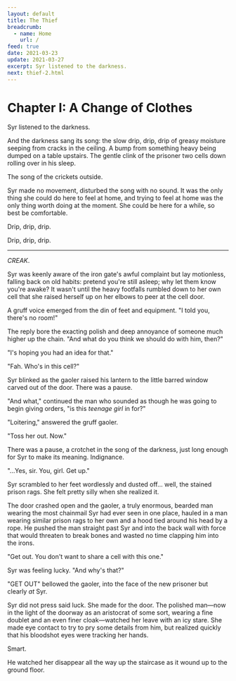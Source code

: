 ```yaml
---
layout: default
title: The Thief
breadcrumb:
  - name: Home
    url: /
feed: true
date: 2021-03-23
update: 2021-03-27
excerpt: Syr listened to the darkness.
next: thief-2.html
---
```

# Chapter I: A Change of Clothes

Syr listened to the darkness.

And the darkness sang its song: the slow drip, drip, drip of greasy moisture seeping from cracks in the ceiling. A bump from something heavy being dumped on a table upstairs. The gentle clink of the prisoner two cells down rolling over in his sleep.

The song of the crickets outside.

Syr made no movement, disturbed the song with no sound. It was the only thing she could do here to feel at home, and trying to feel at home was the only thing worth doing at the moment. She could be here for a while, so best be comfortable.

Drip, drip, drip.

Drip, drip, drip.

---

_CREAK_.

Syr was keenly aware of the iron gate's awful complaint but lay motionless, falling back on old habits: pretend you're still asleep; why let them know you're awake? It wasn't until the heavy footfalls rumbled down to her own cell that she raised herself up on her elbows to peer at the cell door.

A gruff voice emerged from the din of feet and equipment. "I told you, there's no room!"

The reply bore the exacting polish and deep annoyance of someone much higher up the chain. "And what do you think we should do with him, then?"

"I's hoping you had an idea for that."

"Fah. Who's in this cell?"

Syr blinked as the gaoler raised his lantern to the little barred window carved out of the door. There was a pause.

"And what," continued the man who sounded as though he was going to begin giving orders, "is this _teenage girl_ in for?"

"Loitering," answered the gruff gaoler.

"Toss her out. Now."

There was a pause, a crotchet in the song of the darkness, just long enough for Syr to make its meaning. Indignance.

"...Yes, sir. You, girl. Get up."

Syr scrambled to her feet wordlessly and dusted off... well, the stained prison rags. She felt pretty silly when she realized it.

The door crashed open and the gaoler, a truly enormous, bearded man wearing the most chainmail Syr had ever seen in one place, hauled in a man wearing similar prison rags to her own and a hood tied around his head by a rope. He pushed the man straight past Syr and into the back wall with force that would threaten to break bones and wasted no time clapping him into the irons.

"Get out. You don't want to share a cell with this one."

Syr was feeling lucky. "And why's that?"

"GET OUT" bellowed the gaoler, into the face of the new prisoner but clearly _at_ Syr.

Syr did not press said luck. She made for the door. The polished man—now in the light of the doorway as an aristocrat of some sort, wearing a fine doublet and an even finer cloak—watched her leave with an icy stare. She made eye contact to try to pry some details from him, but realized quickly that his bloodshot eyes were tracking her hands.

Smart.

He watched her disappear all the way up the staircase as it wound up to the ground floor.

